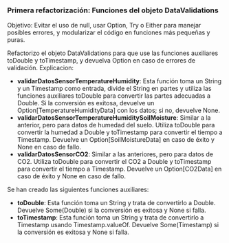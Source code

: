 ### Primera refactorización: Funciones del objeto DataValidations

Objetivo:  Evitar el uso de null, usar Option, Try o Either para manejar posibles errores, y modularizar el código en 
funciones más pequeñas y puras.

Refactorizo el objeto DataValidations para que use las funciones auxiliares toDouble y toTimestamp, y devuelva Option 
en caso de errores de validación. Explicacion:

- **validarDatosSensorTemperatureHumidity**: Esta función toma un String y un Timestamp como entrada, divide el String 
en partes y utiliza las funciones auxiliares toDouble para convertir las partes adecuadas a Double. Si la conversión es 
exitosa, devuelve un Option[TemperatureHumidityData] con los datos; si no, devuelve None.
- **validarDatosSensorTemperatureHumiditySoilMoisture**: Similar a la anterior, pero para datos de humedad del suelo. 
Utiliza toDouble para convertir la humedad a Double y toTimestamp para convertir el tiempo a Timestamp. 
Devuelve un Option[SoilMoistureData] en caso de éxito y None en caso de fallo.
- **validarDatosSensorCO2**: Similar a las anteriores, pero para datos de CO2. Utiliza toDouble para convertir el CO2 a 
Double y toTimestamp para convertir el tiempo a Timestamp. Devuelve un Option[CO2Data] en caso de éxito y None en 
caso de fallo.

Se han creado las siguientes funciones auxiliares:

- **toDouble**: Esta función toma un String y trata de convertirlo a Double. Devuelve Some(Double) si la conversión 
es exitosa y None si falla.
- **toTimestamp**: Esta función toma un String y trata de convertirlo a Timestamp usando Timestamp.valueOf. 
Devuelve Some(Timestamp) si la conversión es exitosa y None si falla.